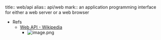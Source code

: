 title:: web/api
alias:: api/web
mark::  an application programming interface for either a web server or a web browser
- Refs
  - [Web API - Wikipedia](https://en.wikipedia.org/wiki/Web_API)
    - ![image.png](../assets/wiki/image_1668337528771_0.png)